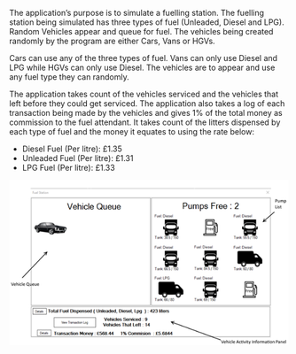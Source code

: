 The application’s purpose is to simulate a fuelling station. The fuelling station being simulated has three types of fuel (Unleaded, Diesel and LPG). Random Vehicles appear and queue for fuel. The vehicles being created randomly by the program are either Cars, Vans or HGVs.

Cars can use any of the three types of fuel. Vans can only use Diesel and LPG while HGVs can only use Diesel. The vehicles are to appear and use any fuel type they can randomly.

The application takes count of the vehicles serviced and the vehicles that left before they could get serviced. The application also takes a log of each transaction being made by the vehicles and gives 1% of the total money as commission to the fuel attendant. It takes count of the litters dispensed by each type of fuel and the money it equates to using the rate below:

 - Diesel Fuel (Per litre): £1.35
 - Unleaded Fuel (Per litre): £1.31    
 - LPG Fuel (Per litre): £1.33

![Screenshot](Capture.png)
